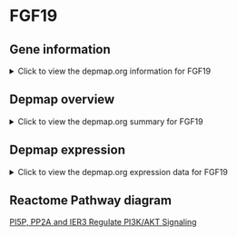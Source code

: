 <h1>FGF19</h1>

<h2>Gene information</h2>
<details>
  <summary>Click to view the depmap.org information for FGF19</summary>
  <iframe src="https://depmap.org/portal/gene/FGF19?tab=about" style="border:none;width:100%;height:800px"></iframe>
</details>

<h2>Depmap overview</h2>
<details>
  <summary>Click to view the depmap.org summary for FGF19</summary>
  <iframe src="https://depmap.org/portal/gene/FGF19?tab=overview" style="border:none;width:100%;height:800px"></iframe>
</details>

<h2>Depmap expression</h2>
<details>
  <summary>Click to view the depmap.org expression data for FGF19</summary>
  <iframe src="https://depmap.org/portal/gene/FGF19?tab=characterization" style="border:none;width:100%;height:800px"></iframe>
</details>



<h2>Reactome Pathway diagram</h2>
<a href="https://reactome.org/PathwayBrowser/#/R-HSA-6811558">PI5P, PP2A and IER3 Regulate PI3K/AKT Signaling</a>



